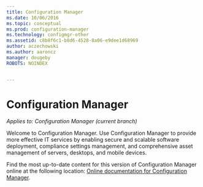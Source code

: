 ```yaml
---
title: Configuration Manager
ms.date: 10/06/2016
ms.topic: conceptual
ms.prod: configuration-manager
ms.technology: configmgr-other
ms.assetid: c8b8f6c1-b8d6-4528-8a06-e9dee1d68969
author: aczechowski
ms.author: aaroncz
manager: dougeby
ROBOTS: NOINDEX


---
```

# Configuration Manager

*Applies to: Configuration Manager (current branch)*

Welcome to Configuration Manager. Use Configuration Manager to provide more effective IT services by enabling secure and scalable software deployment, compliance settings management, and comprehensive asset management of servers, desktops, and mobile devices.  

Find the most up-to-date content for this version of Configuration Manager online at the following location: [Online documentation for Configuration Manager](https://docs.microsoft.com/configmgr).
